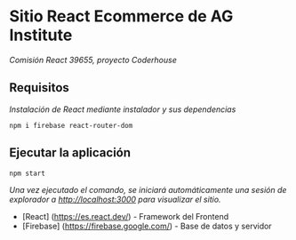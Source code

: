 # Sitio React Ecommerce de AG Institute

_Comisión React 39655, proyecto Coderhouse_

## Requisitos

_Instalación de React mediante instalador y sus dependencias_

```
npm i firebase react-router-dom
```

## Ejecutar la aplicación

```
npm start
```

_Una vez ejecutado el comando, se iniciará automáticamente una sesión de explorador a [http://localhost:3000](http://localhost:3000) para visualizar el sitio._


* [React] (https://es.react.dev/) - Framework del Frontend
* [Firebase] (https://firebase.google.com/) - Base de datos y servidor